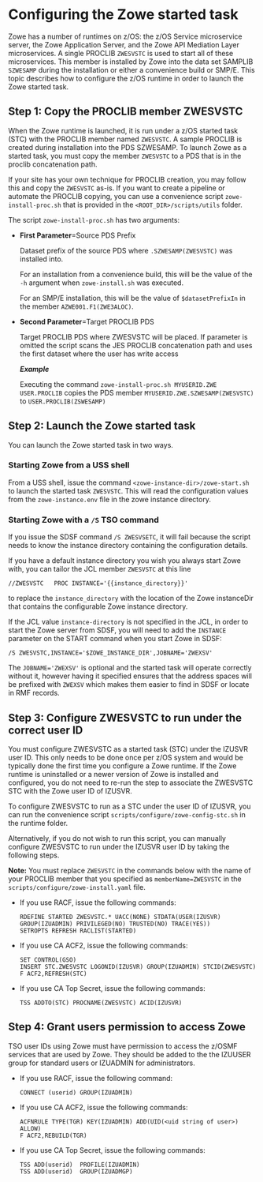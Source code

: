 # Configuring the Zowe started task

Zowe has a number of runtimes on z/OS: the z/OS Service microservice server, the Zowe Application Server, and the Zowe API Mediation Layer microservices. A single PROCLIB `ZWESVSTC` is used to start all of these microservices.  This member is installed by Zowe into the data set SAMPLIB `SZWESAMP` during the installation or either a convenience build or SMP/E.  This topic describes how to configure the z/OS runtime in order to launch the Zowe started task.

## Step 1: Copy the PROCLIB member ZWESVSTC

When the Zowe runtime is launched, it is run under a z/OS started task (STC) with the PROCLIB member named `ZWESVSTC`. A sample PROCLIB is created during installation into the PDS SZWESAMP. To launch Zowe as a started task, you must copy the member `ZWESVSTC` to a PDS that is in the proclib concatenation path. 

If your site has your own technique for PROCLIB creation, you may follow this and copy the `ZWESVSTC` as-is.  If you want to create a pipeline or automate the PROCLIB copying, you can use a convenience script `zowe-install-proc.sh` that is provided in the `<ROOT_DIR>/scripts/utils` folder. 

The script `zowe-install-proc.sh` has two arguments:

- **First Parameter**=Source PDS Prefix

   Dataset prefix of the source PDS where `.SZWESAMP(ZWESVSTC)` was installed into.  

   For an installation from a convenience build, this will be the value of the `-h` argument when `zowe-install.sh` was executed.

   For an SMP/E installation, this will be the value of `$datasetPrefixIn` in the member `AZWE001.F1(ZWE3ALOC)`.

- **Second Parameter**=Target PROCLIB PDS

   Target PROCLIB PDS where ZWESVSTC will be placed.  If parameter is omitted the script scans the JES PROCLIB concatenation path and uses the first dataset where the user has write access

   ***Example*** 
   
   Executing the command `zowe-install-proc.sh MYUSERID.ZWE USER.PROCLIB` copies the PDS member `MYUSERID.ZWE.SZWESAMP(ZWESVSTC)` to `USER.PROCLIB(ZSWESAMP)`

## Step 2: Launch the Zowe started task

You can launch the Zowe started task in two ways.  

### Starting Zowe from a USS shell

From a USS shell, issue the command `<zowe-instance-dir>/zowe-start.sh` to launch the started task `ZWESVSTC`.  This will read the configuration values from the `zowe-instance.env` file in the zowe instance directory.  

### Starting Zowe with a `/S` TSO command

If you issue the SDSF command `/S ZWESVSETC`, it will fail because the script needs to know the instance directory containing the configuration details.  

If you have a default instance directory you wish you always start Zowe with, you can tailor the JCL member `ZWESVSTC` at this line

```
//ZWESVSTC   PROC INSTANCE='{{instance_directory}}'
```

to replace the `instance_directory` with the location of the Zowe instanceDir that contains the configurable Zowe instance directory. 

If the JCL value `instance-directory` is not specified in the JCL, in order to start the Zowe server from SDSF, you will need to add the `INSTANCE` parameter on the START command when you start Zowe in SDSF:

```
/S ZWESVSTC,INSTANCE='$ZOWE_INSTANCE_DIR',JOBNAME='ZWEXSV'
```

The `JOBNAME='ZWEXSV'` is optional and the started task will operate correctly without it, however having it specified ensures that the address spaces will be prefixed with `ZWEXSV` which makes them easier to find in SDSF or locate in RMF records.  

## Step 3: Configure ZWESVSTC to run under the correct user ID

You must configure ZWESVSTC as a started task (STC) under the IZUSVR user ID.  This only needs to be done once per z/OS system and would be typically done the first time you configure a Zowe runtime.  If the Zowe runtime is uninstalled or a newer version of Zowe is installed and configured, you do not need to re-run the step to associate the ZWESVSTC STC with the Zowe user ID of IZUSVR.  

To configure ZWESVSTC to run as a STC under the user ID of IZUSVR, you can run the convenience script `scripts/configure/zowe-config-stc.sh` in the runtime folder.  

Alternatively, if you do not wish to run this script, you can manually configure ZWESVSTC to run under the IZUSVR user ID by taking the following steps.

**Note:** You must replace `ZWESVSTC` in the commands below with the name of your PROCLIB member that you specified as `memberName=ZWESVSTC` in the `scripts/configure/zowe-install.yaml` file.
<!--@joe, is zowe-install.yaml still valid?-->

- If you use RACF, issue the following commands:

  ```
  RDEFINE STARTED ZWESVSTC.* UACC(NONE) STDATA(USER(IZUSVR) GROUP(IZUADMIN) PRIVILEGED(NO) TRUSTED(NO) TRACE(YES))  
  SETROPTS REFRESH RACLIST(STARTED)
  ```

- If you use CA ACF2, issue the following commands:

  ```
  SET CONTROL(GSO)
  INSERT STC.ZWESVSTC LOGONID(IZUSVR) GROUP(IZUADMIN) STCID(ZWESVSTC)
  F ACF2,REFRESH(STC)
  ```

- If you use CA Top Secret, issue the following commands:

  ```
  TSS ADDTO(STC) PROCNAME(ZWESVSTC) ACID(IZUSVR)
  ```

## Step 4: Grant users permission to access Zowe

TSO user IDs using Zowe must have permission to access the z/OSMF services that are used by Zowe. They should be added to the the IZUUSER group for standard users or IZUADMIN for administrators.

- If you use RACF, issue the following command:

  ```
  CONNECT (userid) GROUP(IZUADMIN)
  ```

- If you use CA ACF2, issue the following commands:

  ```
  ACFNRULE TYPE(TGR) KEY(IZUADMIN) ADD(UID(<uid string of user>) ALLOW)
  F ACF2,REBUILD(TGR)
  ```

- If you use CA Top Secret, issue the following commands:

  ```
  TSS ADD(userid)  PROFILE(IZUADMIN)
  TSS ADD(userid)  GROUP(IZUADMGP)
  ```
